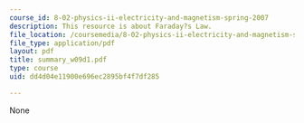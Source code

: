 ```yaml
---
course_id: 8-02-physics-ii-electricity-and-magnetism-spring-2007
description: This resource is about Faraday?s Law.
file_location: /coursemedia/8-02-physics-ii-electricity-and-magnetism-spring-2007/dd4d04e11900e696ec2895bf4f7df285_summary_w09d1.pdf
file_type: application/pdf
layout: pdf
title: summary_w09d1.pdf
type: course
uid: dd4d04e11900e696ec2895bf4f7df285

---
```

None